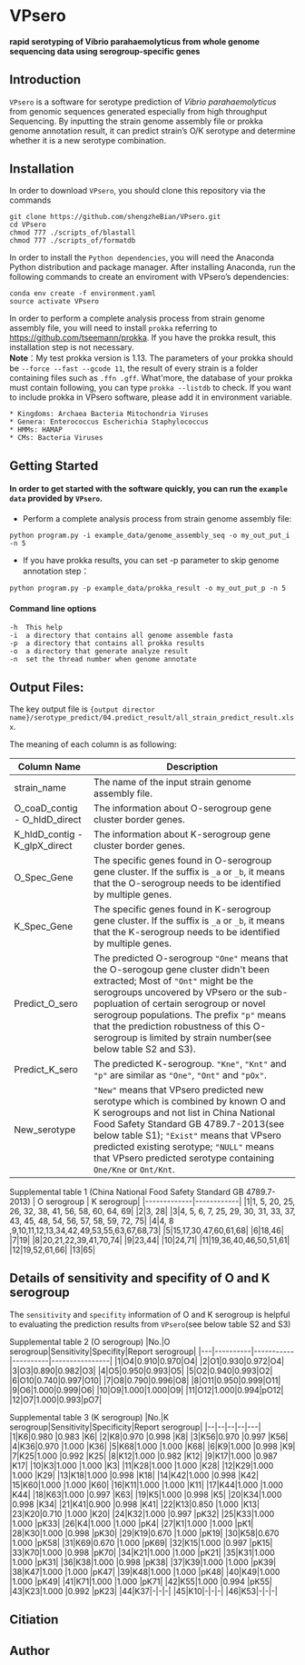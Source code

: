 # VPsero
#### rapid serotyping of  Vibrio parahaemolyticus from whole genome sequencing data using serogroup-specific genes

## Introduction

`VPsero` is a software for serotype prediction of *Vibrio parahaemolyticus* from genomic sequences generated especially from high throughput Sequencing. 
By inputting the strain genome assembly file or prokka genome annotation result, 
it can predict strain’s O/K serotype and determine whether it is a new serotype combination.

## Installation

In order to download `VPsero`, you should clone this repository via the commands

```
git clone https://github.com/shengzheBian/VPsero.git
cd VPsero
chmod 777 ./scripts_of/blastall
chmod 777 ./scripts_of/formatdb
```
In order to install the `Python dependencies`, 
you will need the Anaconda Python distribution and package manager. After installing Anaconda, run the following commands to create an
enviroment with VPsero’s dependencies:

```
conda env create -f environment.yaml
source activate VPsero
```

In order to perform a complete analysis process from strain genome assembly file,
you will need to install `prokka` referring to https://github.com/tseemann/prokka. If you have the prokka result, this installation step is not necessary.  
**Note**：My test prokka version is 1.13. The parameters of your prokka should be `--force --fast --gcode 11`, the result of every strain is a folder containing files such as `.ffn .gff`. What'more, the database of your prokka must contain following, you can type `prokka --listdb` to check. If you want to include prokka in VPsero software, please add it in environment variable.
```
* Kingdoms: Archaea Bacteria Mitochondria Viruses
* Genera: Enterococcus Escherichia Staphylococcus
* HMMs: HAMAP
* CMs: Bacteria Viruses
```
## Getting Started
#### In order to get started with the software quickly, you can run the `example data` provided by `VPsero`.

* Perform a complete analysis process from strain genome assembly file:
```
python program.py -i example_data/genome_assembly_seq -o my_out_put_i  -n 5
```
* If you have prokka results, you can set -p parameter to skip genome annotation step：  
```
python program.py -p example_data/prokka_result -o my_out_put_p -n 5
```

#### Command line options
```
-h  This help
-i  a directory that contains all genome assemble fasta
-p  a directory that contains all prokka results
-o  a directory that generate analyze result
-n  set the thread number when genome annotate
```

## Output Files:
The key output file is `{output director name}/serotype_predict/04.predict_result/all_strain_predict_result.xlsx`.

The meaning of each column is as following:

| Column Name | Description |
| --------- | ----------- |
| strain_name | The name of the input strain genome assembly file. |
| O_coaD_contig - O_hldD_direct | The information about O-serogroup gene cluster border genes. |
| K_hldD_contig - K_glpX_direct | The information about K-serogroup gene cluster border genes. |
| O_Spec_Gene | The specific genes found in O-serogroup gene cluster. If the suffix is `_a` or `_b`, it means that the O-serogroup needs to be identified by multiple genes. |
| K_Spec_Gene | The specific genes found in K-serogroup gene cluster. If the suffix is `_a` or `_b`, it means that the K-serogroup needs to be identified by multiple genes. |
| Predict_O_sero | The predicted O-serogroup `"One"` means that the O-serogoup gene cluster didn't been extracted; Most of `"Ont"` might be the serogroups uncovered by VPsero or the sub-popluation of certain serogroup or novel serogroup populations. The prefix `"p"` means that the prediction robustness of this O-serogroup is limited by strain number(see below table S2 and S3). |
| Predict_K_sero | The predicted K-serogroup. `"Kne"`, `"Knt"` and `"p"` are similar as `"One"`, `"Ont"` and `"pOx"`. |
| New_serotype | `"New"` means that VPsero predicted new serotype which is combined by known O and K serogroups and not list in China National Food Safety Standard GB 4789.7-2013(see below table S1); `"Exist"` means that VPsero predicted existing serotype; `"NULL"` means that VPsero predicted serotype containing `One/Kne` or `Ont/Knt`. |

  
Supplemental table 1 (China National Food Safety Standard GB 4789.7-2013)
| O serogroup | K serogroup|
|-------------|------------|
|1|1, 5, 20, 25, 26, 32, 38, 41, 56, 58, 60, 64, 69|
|2|3, 28|
|3|4, 5, 6, 7, 25, 29, 30, 31, 33, 37, 43, 45, 48, 54, 56, 57, 58, 59, 72, 75|
|4|4, 8 ,9,10,11,12,13,34,42,49,53,55,63,67,68,73|
|5|15,17,30,47,60,61,68|
|6|18,46|
|7|19|
|8|20,21,22,39,41,70,74|
|9|23,44|
|10|24,71|
|11|19,36,40,46,50,51,61|
|12|19,52,61,66|
|13|65|


## Details of sensitivity and specifity of O and K serogroup
The `sensitivity` and `specifity` information of O and K serogroup is helpful to evaluating the prediction results from `VPsero`(see below table S2 and S3)


Supplemental table 2 (O serogroup)
|No.|O serogroup|Sensitivity|Specifity|Report serogroup|
|---|----------|-----------|----------|----------------|
|1|O4|0.910|0.970|O4|
|2|O1|0.930|0.972|O4|
|3|O3|0.890|0.982|O3|
|4|O5|0.950|0.993|O5|
|5|O2|0.940|0.993|O2|
|6|O10|0.740|0.997|O10|
|7|O8|0.790|0.996|O8|
|8|O11|0.950|0.999|O11|
|9|O6|1.000|0.999|O6|
|10|O9|1.000|1.000|O9|
|11|O12|1.000|0.994|pO12|
|12|O7|1.000|0.993|pO7|
  
Supplemental table 3 (K serogroup)
|No.|K serogroup|Sensitivity|Specificity|Report serogroup|
|--|--|--|--|---|
|1|K6|0.980 |0.983 |K6|
|2|K8|0.970 |0.998 |K8|
|3|K56|0.970 |0.997 |K56|
|4|K36|0.970 |1.000 |K36|
|5|K68|1.000 |1.000 |K68|
|6|K9|1.000 |0.998 |K9|
|7|K25|1.000 |0.992 |K25|
|8|K12|1.000 |0.982 |K12|
|9|K17|1.000 |0.987 |K17|
|10|K3|1.000 |1.000 |K3|
|11|K28|1.000 |1.000 |K28|
|12|K29|1.000 |1.000 |K29|
|13|K18|1.000 |0.998 |K18|
|14|K42|1.000 |0.998 |K42|
|15|K60|1.000 |1.000 |K60|
|16|K11|1.000 |1.000 |K11|
|17|K44|1.000 |1.000 |K44|
|18|K63|1.000 |0.997 |K63|
|19|K5|1.000 |0.998 |K5|
|20|K34|1.000 |0.998 |K34|
|21|K41|0.900 |0.998 |K41|
|22|K13|0.850 |1.000 |K13|
|23|K20|0.710 |1.000 |K20|
|24|K32|1.000 |0.997 |pK32|
|25|K33|1.000 |1.000 |pK33|
|26|K4|1.000 |1.000 |pK4|
|27|K1|1.000 |1.000 |pK1|
|28|K30|1.000 |0.998 |pK30|
|29|K19|0.670 |1.000 |pK19|
|30|K58|0.670 |1.000 |pK58|
|31|K69|0.670 |1.000 |pK69|
|32|K15|1.000 |0.997 |pK15|
|33|K70|1.000 |0.998 |pK70|
|34|K21|1.000 |1.000 |pK21|
|35|K31|1.000 |1.000 |pK31|
|36|K38|1.000 |0.998 |pK38|
|37|K39|1.000 |1.000 |pK39|
|38|K47|1.000 |1.000 |pK47|
|39|K48|1.000 |1.000 |pK48|
|40|K49|1.000 |1.000 |pK49|
|41|K71|1.000 |1.000 |pK71|
|42|K55|1.000 |0.994 |pK55|
|43|K23|1.000 |0.992 |pK23|
|44|K37|-|-|-|
|45|K10|-|-|-|
|46|K53|-|-|-|
## Citiation

## Author
